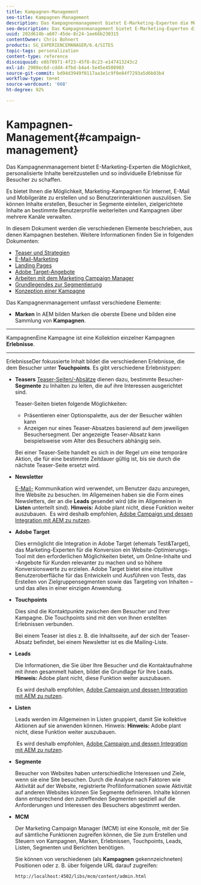 ```yaml
---
title: Kampagnen-Management
seo-title: Kampagnen-Management
description: Das Kampagnenmanagement bietet E-Marketing-Experten die Möglichkeit, personalisierte Inhalte bereitzustellen und so individuelle Erlebnisse für Besucher zu schaffen. Es bietet Ihnen die Möglichkeit, Marketing-Kampagnen für Internet, E-Mail und Mobilgeräte zu erstellen und so Benutzerinteraktionen auszulösen.
seo-description: Das Kampagnenmanagement bietet E-Marketing-Experten die Möglichkeit, personalisierte Inhalte bereitzustellen und so individuelle Erlebnisse für Besucher zu schaffen. Es bietet Ihnen die Möglichkeit, Marketing-Kampagnen für Internet, E-Mail und Mobilgeräte zu erstellen und so Benutzerinteraktionen auszulösen.
uuid: 202d614b-a607-45de-8c24-1ee66b230315
contentOwner: Chris Bohnert
products: SG_EXPERIENCEMANAGER/6.4/SITES
topic-tags: personalization
content-type: reference
discoiquuid: e8b70971-4f23-45f8-8c23-e147413243c2
exl-id: 2980ec6d-cdd4-4fbd-b4a4-5e45e4508903
source-git-commit: bd94d3949f0117aa3e1c9f0e84f7293a5d6b03b4
workflow-type: tm+mt
source-wordcount: '668'
ht-degree: 92%

---
```


# Kampagnen-Management{#campaign-management}

Das Kampagnenmanagement bietet E-Marketing-Experten die Möglichkeit, personalisierte Inhalte bereitzustellen und so individuelle Erlebnisse für Besucher zu schaffen.

Es bietet Ihnen die Möglichkeit, Marketing-Kampagnen für Internet, E-Mail und Mobilgeräte zu erstellen und so Benutzerinteraktionen auszulösen. Sie können Inhalte erstellen, Besucher in Segmente einteilen, zielgerichtete Inhalte an bestimmte Benutzerprofile weiterleiten und Kampagnen über mehrere Kanäle verwalten.

In diesem Dokument werden die verschiedenen Elemente beschrieben, aus denen Kampagnen bestehen. Weitere Informationen finden Sie in folgenden Dokumenten:

* [Teaser und Strategien](/help/sites-classic-ui-authoring/classic-personalization-campaigns-teasers-strategy.md)
* [E-Mail-Marketing](/help/sites-classic-ui-authoring/classic-personalization-campaigns-email.md)
* [Landing Pages](/help/sites-classic-ui-authoring/classic-personalization-campaigns-landingpage.md)
* [Adobe Target-Angebote](/help/sites-classic-ui-authoring/classic-personalization-campaigns-target-offers.md)
* [Arbeiten mit dem Marketing Campaign Manager](/help/sites-classic-ui-authoring/classic-personalization-campaigns-mktg-manager.md)
* [Grundlegendes zur Segmentierung](/help/sites-classic-ui-authoring/classic-personalization-campaigns-segmentation.md)
* [Konzeption einer Kampagne](/help/sites-classic-ui-authoring/classic-personalization-campaigns-setting-up-your.md)

Das Kampagnenmanagement umfasst verschiedene Elemente:

* **Marken**
In AEM bilden Marken die oberste Ebene und bilden eine Sammlung von 
**Kampagnen**.

* ****
KampagnenEine Kampagne ist eine Kollektion einzelner Kampagnen 
**Erlebnisse**.

* ****
ErlebnisseDer fokussierte Inhalt bildet die verschiedenen Erlebnisse, die dem Besucher unter 
**Touchpoints**. Es gibt verschiedene Erlebnistypen:

   * **Teasers**
      [Teaser-Seiten/-Absätze](#teasers) dienen dazu, bestimmte Besucher-**Segmente** zu Inhalten zu leiten, die auf ihre Interessen ausgerichtet sind.

      Teaser-Seiten bieten folgende Möglichkeiten:

      * Präsentieren einer Optionspalette, aus der der Besucher wählen kann
      * Anzeigen nur eines Teaser-Absatzes basierend auf dem jeweiligen Besuchersegment. Der angezeigte Teaser-Absatz kann beispielsweise vom Alter des Besuchers abhängig sein.

      Bei einer Teaser-Seite handelt es sich in der Regel um eine temporäre Aktion, die für eine bestimmte Zeitdauer gültig ist, bis sie durch die nächste Teaser-Seite ersetzt wird.

   * **Newsletter**

      [E-Mail-](#emailmarketing) Kommunikation wird verwendet, um Benutzer dazu anzuregen, Ihre Website zu besuchen. Im Allgemeinen haben sie die Form eines Newsletters, der an die **Leads** gesendet wird (die im Allgemeinen in **Listen** unterteilt sind). **Hinweis:** Adobe plant nicht, diese Funktion weiter auszubauen.  Es wird deshalb empfohlen, [Adobe Campaign und dessen Integration mit AEM zu nutzen](/help/sites-administering/campaign.md).

   * **Adobe Target**

       Dies ermöglicht die Integration in Adobe Target (ehemals Test&amp;Target), das Marketing-Experten für die Konversion ein Website-Optimierungs-Tool mit den erforderlichen Möglichkeiten bietet, um Online-Inhalte und -Angebote für Kunden relevanter zu machen und so höhere Konversionswerte zu erzielen. Adobe Target bietet eine intuitive Benutzeroberfläche für das Entwickeln und Ausführen von Tests, das Erstellen von Zielgruppensegmenten sowie das Targeting von Inhalten – und das alles in einer einzigen Anwendung.


* **Touchpoints**

   Dies sind die Kontaktpunkte zwischen dem Besucher und Ihrer Kampagne. Die Touchpoints sind mit den von Ihnen erstellten Erlebnissen verbunden.

   Bei einem Teaser ist dies z. B. die Inhaltsseite, auf der sich der Teaser-Absatz befindet, bei einem Newsletter ist es die Mailing-Liste.

* **Leads**

   Die Informationen, die Sie über Ihre Besucher und die Kontaktaufnahme mit ihnen gesammelt haben, bildet die Grundlage für Ihre Leads. **Hinweis:** Adobe plant nicht, diese Funktion weiter auszubauen.

    Es wird deshalb empfohlen, [Adobe Campaign und dessen Integration mit AEM zu nutzen](/help/sites-administering/campaign.md).

* **Listen**

   Leads werden im Allgemeinen in Listen gruppiert, damit Sie kollektive Aktionen auf sie anwenden können. Hinweis: **Hinweis:** Adobe plant nicht, diese Funktion weiter auszubauen.

    Es wird deshalb empfohlen, [Adobe Campaign und dessen Integration mit AEM zu nutzen](/help/sites-administering/campaign.md).

* **Segmente**

   Besucher von Websites haben unterschiedliche Interessen und Ziele, wenn sie eine Site besuchen. Durch die Analyse nach Faktoren wie Aktivität auf der Website, registrierte Profilinformationen sowie Aktivität auf anderen Websites können Sie Segmente definieren. Inhalte können dann entsprechend den zutreffenden Segmenten speziell auf die Anforderungen und Interessen des Besuchers abgestimmt werden.

* **MCM**

   Der Marketing Campaign Manager (MCM) ist eine Konsole, mit der Sie auf sämtliche Funktionen zugreifen können, die Sie zum Erstellen und Steuern von Kampagnen, Marken, Erlebnissen, Touchpoints, Leads, Listen, Segmenten und Berichten benötigen.

   Sie können von verschiedenen (als **Kampagnen** gekennzeichneten) Positionen oder z. B. über folgende URL darauf zugreifen:

   `http://localhost:4502/libs/mcm/content/admin.html`
